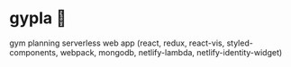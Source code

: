 # gypla 💪

gym planning serverless web app (react, redux, react-vis, styled-components, webpack, mongodb, netlify-lambda, netlify-identity-widget)